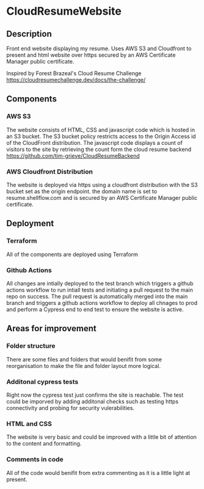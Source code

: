 # CloudResumeWebsite
## Description
Front end website displaying my resume. Uses AWS S3 and Cloudfront to present and html website over https secured by an AWS Certificate Manager public certificate.

Inspired by Forest Brazeal's Cloud Resume Challenge https://cloudresumechallenge.dev/docs/the-challenge/

## Components
### AWS S3
The website consists of HTML, CSS and javascript code which is hosted in an S3 bucket. The S3 bucket policy restricts access to the Origin Access id of the CloudFront distribution. The javascript code displays a count of visitors to the site by retrieving the count form the cloud resume backend https://github.com/tim-grieve/CloudResumeBackend

### AWS Cloudfront Distribution
The website is deployed via https using a cloudfront distribution with the S3 bucket set as the origin endpoint. the domain name is set to resume.shellflow.com and is secured by an AWS Certificate Manager public certificate. 

## Deployment
### Terraform
All of the components are deployed using Terraform  

### Github Actions
All changes are intially deployed to the test branch which triggers a github actions workflow to run intiall tests and initiating a pull request to the main repo on success. The pull request is automatically merged into the main branch and triggers a github actions workflow to deploy all chnages to prod and perform a Cypress end to end test to ensure the website is active.

## Areas for improvement
### Folder structure 
There are some files and folders that would benifit from some reorganisation to make the file and folder layout more logical.
### Additonal cypress tests
Right now the cypress test just confirms the site is reachable. The test could be imporved by adding additonal checks such as testing https connectivity and probing for security vulerabilities.
### HTML and CSS
The website is very basic and could be improved with a little bit of attention to the content and formatting.
### Comments in code
All of the code would benifit from extra commenting as it is a little light at present.


